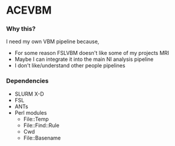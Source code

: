 # ACEVBM

### Why this?

I need my own VBM pipeline because,

- For some reason FSLVBM doesn't like some of my projects MRI
- Maybe I can integrate it into the main NI analysis pipeline
- I don't like/understand other people pipelines

### Dependencies

- SLURM X-D
- FSL
- ANTs
- Perl modules
  - File::Temp
  - File::Find::Rule
  - Cwd
  - File::Basename

